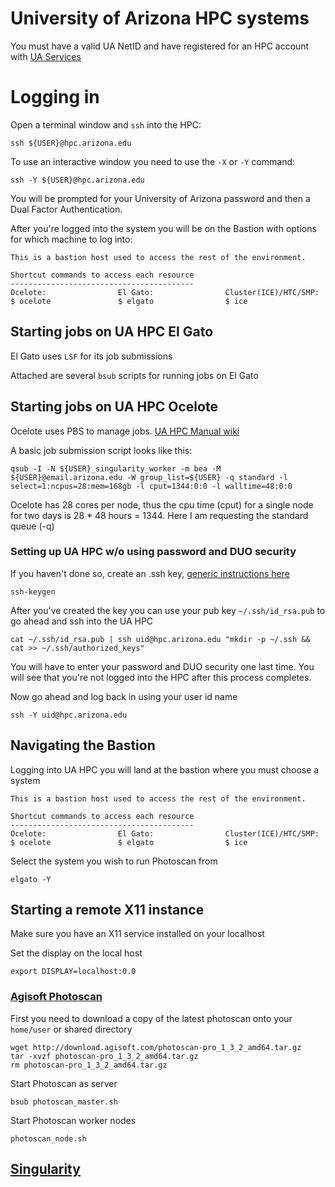 # University of Arizona HPC systems

You must have a valid UA NetID and have registered for an HPC account with [UA Services](https://account.arizona.edu/welcome)

# Logging in

Open a terminal window and `ssh` into the HPC:

```
ssh ${USER}@hpc.arizona.edu
```

To use an interactive window you need to use the `-X` or `-Y` command:

```
ssh -Y ${USER}@hpc.arizona.edu
```
You will be prompted for your University of Arizona password and then a Dual Factor Authentication.

After you're logged into the system you will be on the Bastion with options for which machine to log into:

```
This is a bastion host used to access the rest of the environment.

Shortcut commands to access each resource
-----------------------------------------
Ocelote:                El Gato:                Cluster(ICE)/HTC/SMP:
$ ocelote               $ elgato                $ ice

```

## Starting jobs on UA HPC El Gato

El Gato uses `LSF` for its job submissions

Attached are several `bsub` scripts for running jobs on El Gato

## Starting jobs on UA HPC Ocelote

Ocelote uses PBS to manage jobs. [UA HPC Manual wiki](https://confluence.arizona.edu/display/UAHPC/Training)

A basic job submission script looks like this:

```
qsub -I -N ${USER}_singularity_worker -m bea -M ${USER}@email.arizona.edu -W group_list=${USER} -q standard -l select=1:ncpus=28:mem=168gb -l cput=1344:0:0 -l walltime=48:0:0
```
Ocelote has 28 cores per node, thus the cpu time (cput) for a single node for two days is 28 * 48 hours = 1344. Here I am requesting the standard queue (-q)

### Setting up UA HPC w/o using password and DUO security

If you haven't done so, create an .ssh key, [generic instructions here](https://www.digitalocean.com/community/tutorials/ssh-essentials-working-with-ssh-servers-clients-and-keys)

```
ssh-keygen
```

After you've created the key you can use your pub key `~/.ssh/id_rsa.pub` to go ahead and ssh into the UA HPC

```
cat ~/.ssh/id_rsa.pub | ssh uid@hpc.arizona.edu "mkdir -p ~/.ssh && cat >> ~/.ssh/authorized_keys"
```

You will have to enter your password and DUO security one last time. You will see that you're not logged into the HPC after this process completes.

Now go ahead and log back in using your user id name

```
ssh -Y uid@hpc.arizona.edu
```

## Navigating the Bastion

Logging into UA HPC you will land at the bastion where you must choose a system

```
This is a bastion host used to access the rest of the environment.

Shortcut commands to access each resource
-----------------------------------------
Ocelote:                El Gato:                Cluster(ICE)/HTC/SMP:
$ ocelote               $ elgato                $ ice
```

Select the system you wish to run Photoscan from

```
elgato -Y
```

## Starting a remote X11 instance

Make sure you have an X11 service installed on your localhost

Set the display on the local host

```
export DISPLAY=localhost:0.0
```


### [Agisoft Photoscan](www.agisoft.com)

First you need to download a copy of the latest photoscan onto your `home/user` or shared directory

```
wget http://download.agisoft.com/photoscan-pro_1_3_2_amd64.tar.gz
tar -xvzf photoscan-pro_1_3_2_amd64.tar.gz
rm photoscan-pro_1_3_2_amd64.tar.gz
```

Start Photoscan as server

```
bsub photoscan_master.sh
```

Start Photoscan worker nodes

```
photoscan_node.sh
```

## [Singularity](https://github.com/tyson-swetnam/lidar_sfm_data_fusion/blob/master/uahpc/singularity_docker.md)
